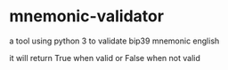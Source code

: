 # mnemonic-validator
a tool using python 3 to validate bip39 mnemonic english 

it will return True when valid or False when not valid
